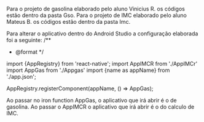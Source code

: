 Para o projeto de gasolina elaborado pelo aluno Vinicius R. os códigos estão dentro da pasta Gso. 
Para o projeto de IMC elaborado pelo aluno Mateus B. os códigos estão dentro da pasta Imc.

Para alterar o aplicativo dentro do Android Studio a configuração elaborada foi a seguinte:
/**
 * @format
 */

import {AppRegistry} from 'react-native';
import AppIMCR from './AppIMCr'
import AppGas from './Appgas'
import {name as appName} from './app.json';

AppRegistry.registerComponent(appName, () => AppGas);

Ao passar no iron function AppGas, o aplicativo que irá abrir é o de gasolina.
Ao passar o AppIMCR o aplicativo que irá abrir é o do calculo de IMC.
